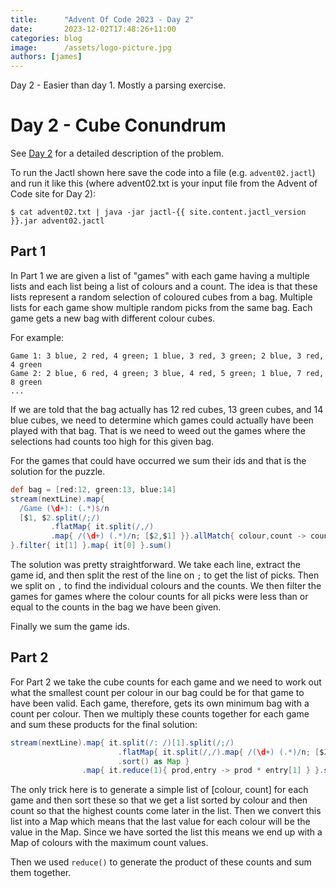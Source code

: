 ```yaml
---
title:      "Advent Of Code 2023 - Day 2"
date:       2023-12-02T17:48:26+11:00
categories: blog
image:      /assets/logo-picture.jpg
authors: [james]
---
```


Day 2 - Easier than day 1. Mostly a parsing exercise.

<!--truncate-->

# Day 2 - Cube Conundrum

See [Day 2](https://adventofcode.com/2023/day/2) for a detailed description of the problem.

To run the Jactl shown here save the code into a file (e.g. `advent02.jactl`) and run it like this (where advent02.txt
is your input file from the Advent of Code site for Day 2):
```shell
$ cat advent02.txt | java -jar jactl-{{ site.content.jactl_version }}.jar advent02.jactl 
```

## Part 1

In Part 1 we are given a list of "games" with each game having a multiple lists and each list being a list of
colours and a count.
The idea is that these lists represent a random selection of coloured cubes from a bag.
Multiple lists for each game show multiple random picks from the same bag.
Each game gets a new bag with different colour cubes.

For example:

    Game 1: 3 blue, 2 red, 4 green; 1 blue, 3 red, 3 green; 2 blue, 3 red, 4 green
    Game 2: 2 blue, 6 red, 4 green; 3 blue, 4 red, 5 green; 1 blue, 7 red, 8 green
    ...

If we are told that the bag actually has 12 red cubes, 13 green cubes, and 14 blue cubes, we need to determine
which games could actually have been played with that bag.
That is we need to weed out the games where the selections had counts too high for this given bag.

For the games that could have occurred we sum their ids and that is the solution for the puzzle.

```groovy
def bag = [red:12, green:13, blue:14]
stream(nextLine).map{ 
  /Game (\d+): (.*)$/n
  [$1, $2.split(/;/)
         .flatMap{ it.split(/,/)
         .map{ /(\d+) (.*)/n; [$2,$1] }}.allMatch{ colour,count -> count <= bag[colour] }]
}.filter{ it[1] }.map{ it[0] }.sum()
```

The solution was pretty straightforward.
We take each line, extract the game id, and then split the rest of the line on `;` to get the list of picks.
Then we split on `,` to find the individual colours and the counts.
We then filter the games for games where the colour counts for all picks were less than or equal to the counts
in the bag we have been given.

Finally we sum the game ids.

## Part 2

For Part 2 we take the cube counts for each game and we need to work out what the smallest count per colour in our
bag could be for that game to have been valid.
Each game, therefore, gets its own minimum bag with a count per colour.
Then we multiply these counts together for each game and sum these products for the final solution:

```groovy
stream(nextLine).map{ it.split(/: /)[1].split(/;/)
                        .flatMap{ it.split(/,/).map{ /(\d+) (.*)/n; [$2,$1] } }
                        .sort() as Map }
                .map{ it.reduce(1){ prod,entry -> prod * entry[1] } }.sum()
```

The only trick here is to generate a simple list of [colour, count] for each game and then sort these so that
we get a list sorted by colour and then count so that the highest counts come later in the list.
Then we convert this list into a Map which means that the last value for each colour will be the value in the Map.
Since we have sorted the list this means we end up with a Map of colours with the maximum count values.

Then we used `reduce()` to generate the product of these counts and sum them together.
